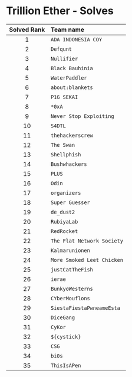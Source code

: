 # Trillion Ether - Solves
| Solved Rank | Team name |
|:-----------:|:----------|
| 1 | `ADA INDONESIA COY` |
| 2 | `Defqunt` |
| 3 | `Nullifier` |
| 4 | `Black Bauhinia` |
| 5 | `WaterPaddler` |
| 6 | `about:blankets` |
| 7 | `P1G SEKAI` |
| 8 | `*0xA` |
| 9 | `Never Stop Exploiting` |
| 10 | `S4DTL` |
| 11 | `thehackerscrew` |
| 12 | `The Swan` |
| 13 | `Shellphish` |
| 14 | `Bushwhackers` |
| 15 | `PLUS` |
| 16 | `Odin` |
| 17 | `organizers` |
| 18 | `Super Guesser` |
| 19 | `de_dust2` |
| 20 | `RubiyaLab` |
| 21 | `RedRocket` |
| 22 | `The Flat Network Society` |
| 23 | `Kalmarunionen` |
| 24 | `More Smoked Leet Chicken` |
| 25 | `justCatTheFish` |
| 26 | `ierae` |
| 27 | `BunkyoWesterns` |
| 28 | `CYberMouflons` |
| 29 | `SiestaFiestaPwneameEsta` |
| 30 | `DiceGang` |
| 31 | `CyKor` |
| 32 | `${cystick}` |
| 33 | `CSG` |
| 34 | `bi0s` |
| 35 | `ThisIsAPen` |